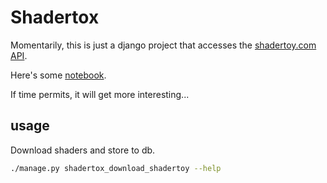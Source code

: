# Shadertox

Momentarily, this is just a django project that accesses the 
[shadertoy.com](https://shadertoy.com) [API](https://www.shadertoy.com/api).

Here's some [notebook](notebooks/shadertoy-stats.ipynb).

If time permits, it will get more interesting...

## usage

Download shaders and store to db.
```bash
./manage.py shadertox_download_shadertoy --help
```

